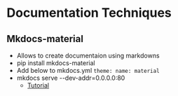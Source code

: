 # Documentation Techniques
 ## Mkdocs-material
  - Allows to create documentaion using markdowns
  - pip install mkdocs-material
  - Add below to mkdocs.yml
    ``
     theme:
       name: material
     ``
- mkdocs serve --dev-addr=0.0.0.0:80
  - [Tutorial](https://www.youtube.com/watch?v=aXxt9OZNhnU)
